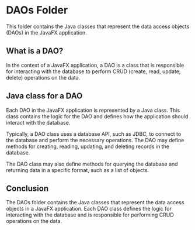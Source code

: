 # DAOs Folder

This folder contains the Java classes that represent the data access objects (DAOs) in the JavaFX application.

## What is a DAO?

In the context of a JavaFX application, a DAO is a class that is responsible for interacting with the database to perform CRUD (create, read, update, delete) operations on the data.

## Java class for a DAO

Each DAO in the JavaFX application is represented by a Java class. This class contains the logic for the DAO and defines how the application should interact with the database.

Typically, a DAO class uses a database API, such as JDBC, to connect to the database and perform the necessary operations. The DAO may define methods for creating, reading, updating, and deleting records in the database.

The DAO class may also define methods for querying the database and returning data in a specific format, such as a list of objects.

## Conclusion

The DAOs folder contains the Java classes that represent the data access objects in a JavaFX application. Each DAO class defines the logic for interacting with the database and is responsible for performing CRUD operations on the data.